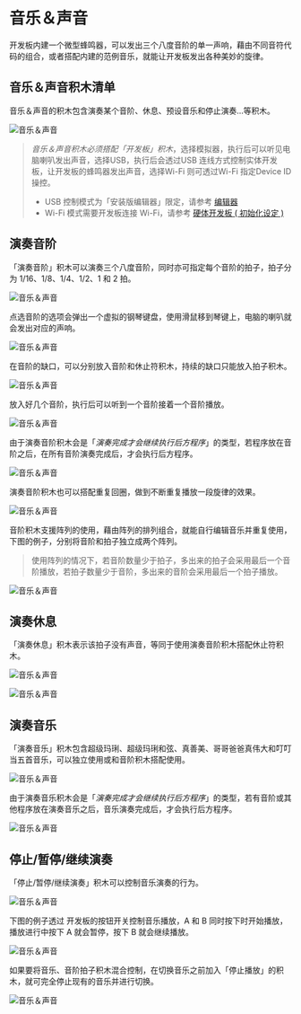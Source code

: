 # 音乐＆声音

开发板内建一个微型蜂鸣器，可以发出三个八度音阶的单一声响，藉由不同音符代码的组合，或者搭配内建的范例音乐，就能让开发板发出各种美妙的旋律。

## 音乐＆声音积木清单

音乐＆声音的积木包含演奏某个音阶、休息、预设音乐和停止演奏...等积木。

![音乐＆声音](../images/zh-tw/docs/webbit/board/buzzer-01.jpg)

> *音乐＆声音积木必须搭配「开发板」积木*，选择模拟器，执行后可以听见电脑喇叭发出声音，选择USB，执行后会透过USB 连线方式控制实体开发板，让开发板的蜂鸣器发出声音，选择Wi-Fi 则可透过Wi-Fi 指定Device ID 操控。
> - USB 控制模式为「安装版编辑器」限定，请参考 [编辑器](../index.html#software)
> - Wi-Fi 模式需要开发板连接 Wi-Fi，请参考 [硬体开发板 ( 初始化设定 )](../info/setup.html)

## 演奏音阶

「演奏音阶」积木可以演奏三个八度音阶，同时亦可指定每个音阶的拍子，拍子分为 1/16、1/8、1/4、1/2、1 和 2 拍。

![音乐＆声音](../images/zh-tw/docs/webbit/board/buzzer-02.jpg)

点选音阶的选项会弹出一个虚拟的钢琴键盘，使用滑鼠移到琴键上，电脑的喇叭就会发出对应的声响。

![音乐＆声音](../images/zh-tw/docs/webbit/board/buzzer-03.gif)

在音阶的缺口，可以分别放入音阶和休止符积木，持续的缺口只能放入拍子积木。

![音乐＆声音](../images/zh-tw/docs/webbit/board/buzzer-08.jpg)

放入好几个音阶，执行后可以听到一个音阶接着一个音阶播放。

![音乐＆声音](../images/zh-tw/docs/webbit/board/buzzer-04.gif)

由于演奏音阶积木会是「*演奏完成才会继续执行后方程序*」的类型，若程序放在音阶之后，在所有音阶演奏完成后，才会执行后方程序。

![音乐＆声音](../images/zh-tw/docs/webbit/board/buzzer-05.gif)

演奏音阶积木也可以搭配重复回圈，做到不断重复播放一段旋律的效果。

![音乐＆声音](../images/zh-tw/docs/webbit/board/buzzer-06.gif)

音阶积木支援阵列的使用，藉由阵列的排列组合，就能自行编辑音乐并重复使用，下图的例子，分别将音阶和拍子独立成两个阵列。

> 使用阵列的情况下，若音阶数量少于拍子，多出来的拍子会采用最后一个音阶播放，若拍子数量少于音阶，多出来的音阶会采用最后一个拍子播放。

![音乐＆声音](../images/zh-tw/docs/webbit/board/buzzer-09.jpg)


## 演奏休息

「演奏休息」积木表示该拍子没有声音，等同于使用演奏音阶积木搭配休止符积木。

![音乐＆声音](../images/zh-tw/docs/webbit/board/buzzer-07.jpg)

![音乐＆声音](../images/zh-tw/docs/webbit/board/buzzer-10.gif)

## 演奏音乐

「演奏音乐」积木包含超级玛琍、超级玛琍和弦、真善美、哥哥爸爸真伟大和叮叮当五首音乐，可以独立使用或和音阶积木搭配使用。

![音乐＆声音](../images/zh-tw/docs/webbit/board/buzzer-11.jpg)

由于演奏音乐积木会是「*演奏完成才会继续执行后方程序*」的类型，若有音阶或其他程序放在演奏音乐之后，音乐演奏完成后，才会执行后方程序。

![音乐＆声音](../images/zh-tw/docs/webbit/board/buzzer-12.gif)


## 停止/暂停/继续演奏

「停止/暂停/继续演奏」积木可以控制音乐演奏的行为。

![音乐＆声音](../images/zh-tw/docs/webbit/board/buzzer-13.jpg)

下图的例子透过 开发板的按钮开关控制音乐播放，A 和 B 同时按下时开始播放，播放进行中按下 A 就会暂停，按下 B 就会继续播放。

![音乐＆声音](../images/zh-tw/docs/webbit/board/buzzer-14.gif)

如果要将音乐、音阶拍子积木混合控制，在切换音乐之前加入「停止播放」的积木，就可完全停止现有的音乐并进行切换。

![音乐＆声音](../images/zh-tw/docs/webbit/board/buzzer-15.jpg)